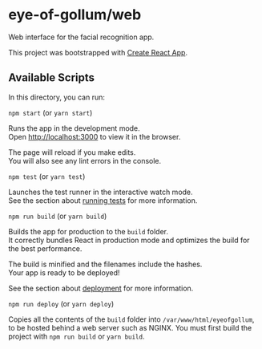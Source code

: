 # eye-of-gollum/web

Web interface for the facial recognition app.

This project was bootstrapped with [Create React App](https://github.com/facebookincubator/create-react-app).


## Available Scripts

In this directory, you can run:

`npm start` (or `yarn start`)

Runs the app in the development mode.<br>
Open [http://localhost:3000](http://localhost:3000) to view it in the browser.

The page will reload if you make edits.<br>
You will also see any lint errors in the console.

`npm test` (or `yarn test`)

Launches the test runner in the interactive watch mode.<br>
See the section about [running tests](#running-tests) for more information.

`npm run build` (or `yarn build`)

Builds the app for production to the `build` folder.<br>
It correctly bundles React in production mode and optimizes the build for the best performance.

The build is minified and the filenames include the hashes.<br>
Your app is ready to be deployed!

See the section about [deployment](#deployment) for more information.

`npm run deploy` (or `yarn deploy`)

Copies all the contents of the `build` folder into `/var/www/html/eyeofgollum`, to be hosted behind a web server such as NGINX. You must first build the project with `npm run build` or `yarn build`. 